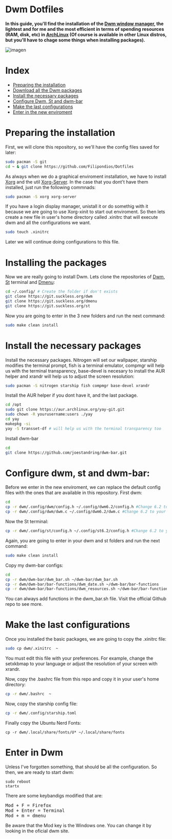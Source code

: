 # Dwm Dotfiles
<b>In this guide, you'll find the installation of the <a href="https://wiki.archlinux.org/title/dwm">Dwm window manager</a>, the lightest and for me and the most efficient in terms of spending resources (RAM, disk, etc) in <a href="https://es.wikipedia.org/wiki/Arch_Linux">ArchLinux</a> (Of course is available in other Linux distros, but you'll have to chage some things when installing packages).</b>
<br>

![imagen](https://user-images.githubusercontent.com/91225771/177217238-6834a696-3089-412f-be61-f0cf5bca8709.png)

# Index
- <a href="#pre">Preparing the installation</a>
- <a href="#dnw">Download all the Dwm packages</a>
- <a href="#pak">Install the necessary packages</a>
- <a href="#conf">Configure Dwm, St and dwm-bar</a>
- <a href="#lastc">Make the last configurations</a>
- <a href="#start">Enter in the new enviroment</a>


<a name="pre"></a>
# Preparing the installation
First, we will clone this repository, so we'll have the config files saved for later:
```bash
sudo pacman -S git
cd ~ & git clone https://github.com/Filipondios/Dotfiles 
```
As always when we do a graphical enviroment installation, we have to install <a href="https://wiki.archlinux.org/title/xorg">Xorg</a> and the util <a href="https://archlinux.org/packages/extra/x86_64/xorg-server/">Xorg-Server</a>. In the case that you dont't have them installed, just run the following commnads:
```bash
sudo pacman -S xorg xorg-server 
```
If you have a login display manager, unistall it or do somethig with it because we are going to use Xorg-xinit to start out enviroment. So then lets create a new file in user's home directory called .xinitrc that will execute dwm and all the configurations we want.
```bash
sudo touch .xinitrc 
```
Later we will continue doing configurations to this file.

<a name="dnw"></a>
# Installing the packages
Now we are really going to install Dwm. Lets clone the repositories of <a href="https://dwm.suckless.org/">Dwm</a>, <a href="https://st.suckless.org/">St</a> terminal and <a href="https://tools.suckless.org/dmenu/">Dmenu</a>:
```bash
cd ~/.config/ # Create the folder if don't exists 
git clone https://git.suckless.org/dwm
git clone https://git.suckless.org/dmenu
git clone https://git.suckless.org/st
```
Now you are going to enter in the 3 new folders and run the next command:
```bash
sudo make clean install
```

<a name="pak"></a>
# Install the necessary packages
Install the necessary packages. Nitrogen will set our wallpaper, starship modifies the terminal prompt, fish is a terminal emulator, compmgr will help us with the terminal transparency, base-devel is necesary to install the AUR helper and xrandr will help us to adjust the screen resolution:
```bash
sudo pacman -S nitrogen starship fish compmgr base-devel xrandr
```

Install the AUR helper if you dont have it, and the last package.
```bash
cd /opt
sudo git clone https://aur.archlinux.org/yay-git.git
sudo chown -R yourusername:users ./yay
cd yay
makepkg -si
yay -S transset-df # will help us with the terminal transparency too
```

Install dwm-bar
```bash
cd 
git clone https://github.com/joestandring/dwm-bar.git
```

<a name="conf"></a>
# Configure dwm, st and dwm-bar:
Before we enter in the new enviroment, we can replace the default config files with the ones that are available in this repository. First dwm:
```bash
cd
cp -r dwm/.config/dwm/config.h ~/.config/dwm6.2/config.h #Change 6.2 to your dwm version
cp -r dwm/.config/dwm/dwm.c ~/.config/dwm6.2/dwm.c #Change 6.2 to your dwm version
```
Now the St terminal:
```bash
cp -r dwm/.config/st/config.h ~/.config/st6.2/config.h #Change 6.2 to your dwm version
```

Again, you are going to enter in your dwm and st folders and run the next command:
```bash
sudo make clean install
```

Copy my dwm-bar configs:
```bash
cd
cp -r dwm/dwm-bar/dwm_bar.sh ~/dwm-bar/dwm_bar.sh
cp -r dwm/dwm-bar/bar-functions/dwm_date.sh ~/dwm-bar/bar-functions
cp -r dwm/dwm-bar/bar-functions/dwm_resources.sh ~/dwm-bar/bar-functions
```
You can always add functions in the dwm_bar.sh file. Visit the official Github repo to see more.

<a name="lastc"></a>
# Make the last configurations
Once you installed the basic packages, we are going to copy the .xinitrc file:
```bash
sudo cp dwm/.xinitrc  ~
```
You must edit this file with your preferences. For example, change the setxkbmap to your language or adjust the resolution of your screen with xrandr.

Now, copy the .bashrc file from this repo and copy it in your user's home directory:
```bash
cp -r dwm/.bashrc  ~
```

Now, copy the starship config file:
```bash
cp -r dwm/.config/starship.toml
```

Finally copy the Ubuntu Nerd Fonts:
```
cp -r dwm/.local/share/fonts/U* ~/.local/share/fonts
```

<a name="start"></a>
# Enter in Dwm
Unless I've forgotten something, that should be all the configuration. So then, we are ready to start dwm:
```
sudo reboot
startx
```

There are some keybandigs modified that are:
<pre>
Mod + F = Firefox
Mod + Enter = Terminal
Mod + m = dmenu
</pre>
Be aware that the Mod key is the Windows one. You can change it by looking in the oficial dwm site.
